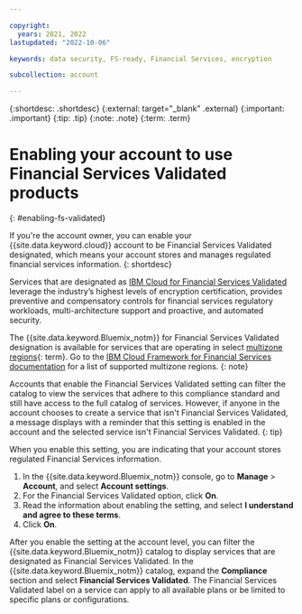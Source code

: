 ```yaml
---

copyright:
  years: 2021, 2022
lastupdated: "2022-10-06"

keywords: data security, FS-ready, Financial Services, encryption

subcollection: account

---
```


{:shortdesc: .shortdesc}
{:external: target="_blank" .external}
{:important: .important}
{:tip: .tip}
{:note: .note}
{:term: .term}


# Enabling your account to use Financial Services Validated products
{: #enabling-fs-validated}

If you're the account owner, you can enable your {{site.data.keyword.cloud}} account to be Financial Services Validated designated, which means your account stores and manages regulated financial services information.
{: shortdesc}

Services that are designated as [IBM Cloud for Financial Services Validated](/docs/framework-financial-services?topic=framework-financial-services-about) leverage the industry’s highest levels of encryption certification, provides preventive and compensatory controls for financial services regulatory workloads, multi-architecture support and proactive, and automated security.

The {{site.data.keyword.Bluemix_notm}} for Financial Services Validated designation is available for services that are operating in select [multizone regions](#x9774820){: term}. Go to the [IBM Cloud Framework for Financial Services documentation](/docs/framework-financial-services?topic=framework-financial-services-best-practices#best-practices-financial-services-regions) for a list of supported multizone regions.
{: note}

Accounts that enable the Financial Services Validated setting can filter the catalog to view the services that adhere to this compliance standard and still have access to the full catalog of services. However, if anyone in the account chooses to create a service that isn't Financial Services Validated, a message displays with a reminder that this setting is enabled in the account and the selected service isn't Financial Services Validated.
{: tip}

When you enable this setting, you are indicating that your account stores regulated Financial Services information.

1. In the {{site.data.keyword.Bluemix_notm}} console, go to **Manage** > **Account**, and select **Account settings**.
2. For the Financial Services Validated option, click **On**.
3. Read the information about enabling the setting, and select **I understand and agree to these terms**.
4. Click **On**.

After you enable the setting at the account level, you can filter the {{site.data.keyword.Bluemix_notm}} catalog to display services that are designated as Financial Services Validated. In the {{site.data.keyword.Bluemix_notm}} catalog, expand the **Compliance** section and select **Financial Services Validated**. The Financial Services Validated label on a service can apply to all available plans or be limited to specific plans or configurations.
